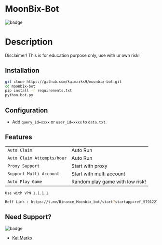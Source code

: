 # MoonBix-Bot
![badge](https://img.shields.io/badge/version-1.0.1-blue)

# Description
Disclaimer!
This is for education purpose only, use with ur own risk!

## Installation
```bash
git clone https://github.com/kaimarks9/moonbix-bot.git
cd moonbix-bot
pip install -r requirements.txt
python bot.py
```
## Configuration
- Add `query_id=xxxx` or `user_id=xxxx` to `data.txt`.

## Features
| | |
|-------------------------------|---------------------------------------------|
| `Auto Claim`                  | Auto Run                                    |
| `Auto Claim Attempts/hour`    | Auto Run                                    |
| `Proxy Support`               | Start with proxy                            |
| `Support Multi Account`       | Start with multi account                    |
| `Auto Play Game`              | Random play game with low risk!             |

```bash
Use with VPN 1.1.1.1
```

```bash
Reff Link : https://t.me/Binance_Moonbix_bot/start?startapp=ref_5791227811&startApp=ref_5791227811
```

## Need Support?
![badge](https://img.shields.io/badge/Telegram-2CA5E0?style=for-the-badge&logo=telegram&logoColor=white)
- [Kai Marks](https://t.me/notnotcw)
